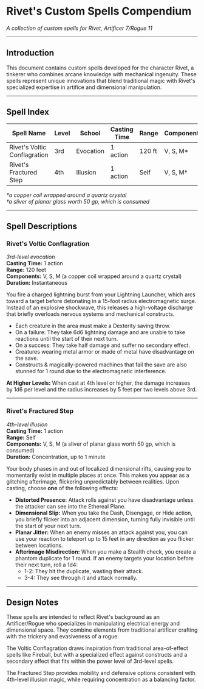 # Rivet's Custom Spells Compendium

*A collection of custom spells for Rivet, Artificer 7/Rogue 11*

---

## Introduction

This document contains custom spells developed for the character Rivet, a tinkerer who combines arcane knowledge with mechanical ingenuity. These spells represent unique innovations that blend traditional magic with Rivet's specialized expertise in artifice and dimensional manipulation.

---

## Spell Index

| Spell Name | Level | School | Casting Time | Range | Components | Duration |
|------------|-------|--------|--------------|-------|------------|----------|
| Rivet's Voltic Conflagration | 3rd | Evocation | 1 action | 120 ft | V, S, M* | Instantaneous |
| Rivet's Fractured Step | 4th | Illusion | 1 action | Self | V, S, M† | Concentration, up to 1 minute |

*\*a copper coil wrapped around a quartz crystal*  
*†a sliver of planar glass worth 50 gp, which is consumed*

---

## Spell Descriptions

### Rivet's Voltic Conflagration
*3rd-level evocation*  
**Casting Time:** 1 action  
**Range:** 120 feet  
**Components:** V, S, M (a copper coil wrapped around a quartz crystal)  
**Duration:** Instantaneous

You fire a charged lightning burst from your Lightning Launcher, which arcs toward a target before detonating in a 15-foot radius electromagnetic surge. Instead of an explosive shockwave, this releases a high-voltage discharge that briefly overloads nervous systems and mechanical constructs.

- Each creature in the area must make a Dexterity saving throw.
- On a failure: They take 6d6 lightning damage and are unable to take reactions until the start of their next turn.
- On a success: They take half damage and suffer no secondary effect.
- Creatures wearing metal armor or made of metal have disadvantage on the save.
- Constructs & magically-powered machines that fail the save are also stunned for 1 round due to the electromagnetic interference.

**At Higher Levels:** When cast at 4th level or higher, the damage increases by 1d6 per level and the radius increases by 5 feet per two levels above 3rd.

---

### Rivet's Fractured Step
*4th-level illusion*  
**Casting Time:** 1 action  
**Range:** Self  
**Components:** V, S, M (a sliver of planar glass worth 50 gp, which is consumed)  
**Duration:** Concentration, up to 1 minute

Your body phases in and out of localized dimensional rifts, causing you to momentarily exist in multiple places at once. This makes you appear as a glitching afterimage, flickering unpredictably between realities. Upon casting, choose **one** of the following effects:

- **Distorted Presence:** Attack rolls against you have disadvantage unless the attacker can see into the Ethereal Plane.
- **Dimensional Slip:** When you take the Dash, Disengage, or Hide action, you briefly flicker into an adjacent dimension, turning fully invisible until the start of your next turn.
- **Planar Jitter:** When an enemy misses an attack against you, you can use your reaction to teleport up to 15 feet in any direction as you flicker between locations.
- **Afterimage Misdirection:** When you make a Stealth check, you create a phantom duplicate for 1 round. If an enemy targets your location before their next turn, roll a 1d4:
  - 1-2: They hit the duplicate, wasting their attack.
  - 3-4: They see through it and attack normally.

---

## Design Notes

These spells are intended to reflect Rivet's background as an Artificer/Rogue who specializes in manipulating electrical energy and dimensional space. They combine elements from traditional artificer crafting with the trickery and evasiveness of a rogue.

The Voltic Conflagration draws inspiration from traditional area-of-effect spells like Fireball, but with a specialized effect against constructs and a secondary effect that fits within the power level of 3rd-level spells.

The Fractured Step provides mobility and defensive options consistent with 4th-level illusion magic, while requiring concentration as a balancing factor.
